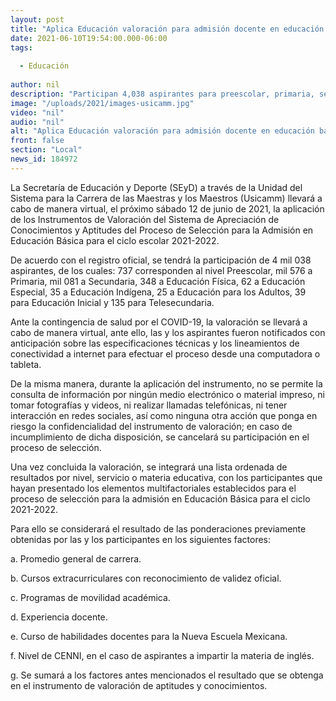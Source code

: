 ```yaml
---
layout: post
title: "Aplica Educación valoración para admisión docente en educación básica este 12 de junio"
date: 2021-06-10T19:54:00.000-06:00
tags:
  
  - Educación
  
author: nil
description: "Participan 4,038 aspirantes para preescolar, primaria, secundaria, educación física, educación especial, educación indígena, para adultos, inicial y telesecundaria para el ciclo escolar 2021-2022"
image: "/uploads/2021/images-usicamm.jpg"
video: "nil"
audio: "nil"
alt: "Aplica Educación valoración para admisión docente en educación básica este 12 de junio"
front: false
section: "Local"
news_id: 184972
---
```


La Secretaría de Educación y Deporte (SEyD) a través de la Unidad del Sistema para la Carrera de las Maestras y los Maestros (Usicamm) llevará a cabo de manera virtual, el próximo sábado 12 de junio de 2021, la aplicación de los Instrumentos  de Valoración del Sistema de Apreciación de Conocimientos y Aptitudes del Proceso de Selección para la Admisión en Educación Básica para el ciclo escolar 2021-2022.

 

De acuerdo con el registro oficial, se tendrá la participación de 4 mil 038 aspirantes, de los cuales: 737 corresponden al nivel Preescolar, mil 576 a Primaria, mil 081 a Secundaria, 348 a Educación Física, 62 a Educación Especial, 35 a Educación Indígena, 25 a Educación para los Adultos, 39 para Educación Inicial y 135 para Telesecundaria.

 

Ante la contingencia de salud por el COVID-19, la valoración se llevará a cabo de manera virtual, ante ello, las y los aspirantes fueron notificados con anticipación sobre las especificaciones técnicas y los lineamientos de conectividad a internet para efectuar el proceso desde una computadora o tableta.

 

De la misma manera, durante la aplicación del instrumento, no se permite la consulta de información por ningún medio electrónico o material impreso, ni tomar fotografías y videos, ni realizar llamadas telefónicas, ni tener interacción en redes sociales, así como ninguna otra acción que ponga en riesgo la confidencialidad del instrumento de valoración; en caso de incumplimiento de dicha disposición, se cancelará su participación en el proceso de selección.

 

Una vez concluida la valoración, se integrará una lista ordenada de resultados por nivel, servicio o materia educativa, con los participantes que hayan presentado los elementos multifactoriales establecidos para el proceso de selección para la admisión en Educación Básica para el ciclo 2021-2022.

 

Para ello se considerará el resultado de las ponderaciones previamente obtenidas por las y los participantes en los siguientes factores:

 

a. Promedio general de carrera.

b. Cursos extracurriculares con reconocimiento de validez oficial.

c. Programas de movilidad académica.

d. Experiencia docente.

e. Curso de habilidades docentes para la Nueva Escuela Mexicana.

f. Nivel de CENNI, en el caso de aspirantes a impartir la materia de inglés.

g. Se sumará a los factores antes mencionados el resultado que se obtenga en el instrumento de valoración de aptitudes y conocimientos.